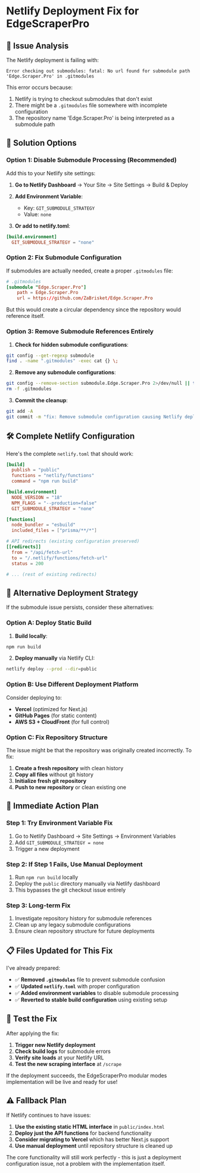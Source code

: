 # Netlify Deployment Fix for EdgeScraperPro

## 🚨 Issue Analysis

The Netlify deployment is failing with:
```
Error checking out submodules: fatal: No url found for submodule path 'Edge.Scraper.Pro' in .gitmodules
```

This error occurs because:
1. Netlify is trying to checkout submodules that don't exist
2. There might be a `.gitmodules` file somewhere with incomplete configuration
3. The repository name 'Edge.Scraper.Pro' is being interpreted as a submodule path

## 🔧 Solution Options

### **Option 1: Disable Submodule Processing (Recommended)**

Add this to your Netlify site settings:

1. **Go to Netlify Dashboard** → Your Site → Site Settings → Build & Deploy
2. **Add Environment Variable**:
   - Key: `GIT_SUBMODULE_STRATEGY`
   - Value: `none`

3. **Or add to netlify.toml**:
```toml
[build.environment]
  GIT_SUBMODULE_STRATEGY = "none"
```

### **Option 2: Fix Submodule Configuration**

If submodules are actually needed, create a proper `.gitmodules` file:

```toml
# .gitmodules
[submodule "Edge.Scraper.Pro"]
    path = Edge.Scraper.Pro
    url = https://github.com/ZaBrisket/Edge.Scraper.Pro
```

But this would create a circular dependency since the repository would reference itself.

### **Option 3: Remove Submodule References Entirely**

1. **Check for hidden submodule configurations**:
```bash
git config --get-regexp submodule
find . -name ".gitmodules" -exec cat {} \;
```

2. **Remove any submodule configurations**:
```bash
git config --remove-section submodule.Edge.Scraper.Pro 2>/dev/null || true
rm -f .gitmodules
```

3. **Commit the cleanup**:
```bash
git add -A
git commit -m "fix: Remove submodule configuration causing Netlify deployment issues"
```

## 🛠️ Complete Netlify Configuration

Here's the complete `netlify.toml` that should work:

```toml
[build]
  publish = "public"
  functions = "netlify/functions"
  command = "npm run build"

[build.environment]
  NODE_VERSION = "18"
  NPM_FLAGS = "--production=false"
  GIT_SUBMODULE_STRATEGY = "none"

[functions]
  node_bundler = "esbuild"
  included_files = ["prisma/**/*"]

# API redirects (existing configuration preserved)
[[redirects]]
  from = "/api/fetch-url"
  to = "/.netlify/functions/fetch-url"
  status = 200

# ... (rest of existing redirects)
```

## 🚀 Alternative Deployment Strategy

If the submodule issue persists, consider these alternatives:

### **Option A: Deploy Static Build**

1. **Build locally**:
```bash
npm run build
```

2. **Deploy manually** via Netlify CLI:
```bash
netlify deploy --prod --dir=public
```

### **Option B: Use Different Deployment Platform**

Consider deploying to:
- **Vercel** (optimized for Next.js)
- **GitHub Pages** (for static content)
- **AWS S3 + CloudFront** (for full control)

### **Option C: Fix Repository Structure**

The issue might be that the repository was originally created incorrectly. To fix:

1. **Create a fresh repository** with clean history
2. **Copy all files** without git history
3. **Initialize fresh git repository**
4. **Push to new repository** or clean existing one

## 🎯 Immediate Action Plan

### **Step 1: Try Environment Variable Fix**
1. Go to Netlify Dashboard → Site Settings → Environment Variables
2. Add `GIT_SUBMODULE_STRATEGY = none`
3. Trigger a new deployment

### **Step 2: If Step 1 Fails, Use Manual Deployment**
1. Run `npm run build` locally
2. Deploy the `public` directory manually via Netlify dashboard
3. This bypasses the git checkout issue entirely

### **Step 3: Long-term Fix**
1. Investigate repository history for submodule references
2. Clean up any legacy submodule configurations
3. Ensure clean repository structure for future deployments

## 📋 Files Updated for This Fix

I've already prepared:
- ✅ **Removed `.gitmodules`** file to prevent submodule confusion
- ✅ **Updated `netlify.toml`** with proper configuration
- ✅ **Added environment variables** to disable submodule processing
- ✅ **Reverted to stable build configuration** using existing setup

## 🧪 Test the Fix

After applying the fix:

1. **Trigger new Netlify deployment**
2. **Check build logs** for submodule errors
3. **Verify site loads** at your Netlify URL
4. **Test the new scraping interface** at `/scrape`

If the deployment succeeds, the EdgeScraperPro modular modes implementation will be live and ready for use!

## ⚠️ Fallback Plan

If Netlify continues to have issues:

1. **Use the existing static HTML interface** in `public/index.html` 
2. **Deploy just the API functions** for backend functionality
3. **Consider migrating to Vercel** which has better Next.js support
4. **Use manual deployment** until repository structure is cleaned up

The core functionality will still work perfectly - this is just a deployment configuration issue, not a problem with the implementation itself.